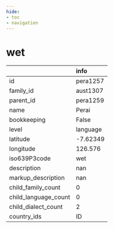 ```yaml
---
hide:
- toc
- navigation
---
```

# wet
|                      | info     |
|:---------------------|:---------|
| id                   | pera1257 |
| family_id            | aust1307 |
| parent_id            | pera1259 |
| name                 | Perai    |
| bookkeeping          | False    |
| level                | language |
| latitude             | -7.62349 |
| longitude            | 126.576  |
| iso639P3code         | wet      |
| description          | nan      |
| markup_description   | nan      |
| child_family_count   | 0        |
| child_language_count | 0        |
| child_dialect_count  | 2        |
| country_ids          | ID       |